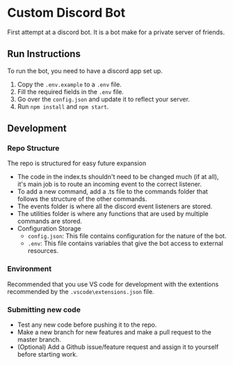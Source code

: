 # Custom Discord Bot

  First attempt at a discord bot. It is a bot make for a private server of friends.

## Run Instructions

To run the bot, you need to have a discord app set up.

1. Copy the `.env.example` to a `.env` file.
2. Fill the required fields in the `.env` file.
3. Go over the `config.json` and update it to reflect your server.
4. Run `npm install` and `npm start`.

## Development

### Repo Structure

  The repo is structured for easy future expansion

- The code in the index.ts shouldn't need to be changed much (if at all), it's main job is to
  route an incoming event to the correct listener.
- To add a new command, add a .ts file to the commands folder that follows the structure of
  the other commands.
- The events folder is where all the discord event listeners are stored.
- The utilities folder is where any functions that are used by multiple commands are stored.
- Configuration Storage
  - `config.json`: This file contains configuration for the nature of the bot.
  - `.env`: This file contains variables that give the bot access to external resources.

### Environment

Recommended that you use VS code for development with the extentions recommended by
the `.vscode\extensions.json` file.

### Submitting new code

- Test any new code before pushing it to the repo.
- Make a new branch for new features and make a pull request to the master branch.
- (Optional) Add a Github issue/feature request and assign it to yourself before
  starting work.
